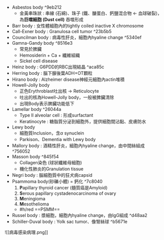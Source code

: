 - Asbestos body ^9eb212
	- 金黃串珠狀 : 串線 (石綿)、珠子 (鐵、醣蛋白、鈣鹽混合物 <- 血球破裂)，為**巨噬細胞 (Dust cell)** 吞噬形成
- Barr body : 女性體細胞內的tightly coiled inactive X chromosome
- Call-Exner body : Granulosa cell tumor ^23b5b5
- Councilman body : 病毒性肝炎，細胞內hyaline change ^5340ef
- Gamna-Gandy body ^8516e3
	- 常見於脾臟
	- Hemosiderin + Ca + 纖維組織
	- Sickel cell disease
- Heinz body : G6PDD的RBC出現結晶 ^aca85c
- Herring body : 腦下腺後葉ADH+OT顆粒
- Hirano body : Alzheimer disease神經元細胞內actin堆積
- Howell-Jolly body
	- 正色Erythroblast吐出核 -> Reticulocyte
	- 吐出的核為Howell-Jolly body，一般被脾臟清除
	- 出現Body表示脾臟功能低下
- Lamellar body ^26044a
	- Type II alveolar cell : 形成surfactant
	- Keratinocyte : 糖脂質分泌到細胞外，提供細胞間沾黏、皮膚防水
- Lewy body
	- 細胞質Inclusion，含$\alpha$ synuclein
	- Parkison、Dementia with Lewy body
- Mallory body : 酒精性肝炎，細胞內hyaline change，由中間絲組成 ^756052
- Masson body ^845f54
	- Collagen染色 (球狀纖維母細胞)
	- 機化性肺炎的Granulation tissue
- Negri body : 腦細胞質中的狂犬病capsid
- Psammoma body(砂礫小體) = 鈣化 ^7c8040
	1. **P**apillary thyroid cancer (髓質癌是Amyloid)
	2. **S**erous papillary cystadenocarcinoma of ovary
	3. **M**eningioma
	4. **M**esothelioma
	- #h/red ==PSMM==
- Russel body : 漿細胞，細胞內hyaline change，由IgG組成 ^d48aa2
- Schiller-Duval body : Yolk sac tumor、像腎絲球 ^b5671e

![[病毒感染病理.png]]